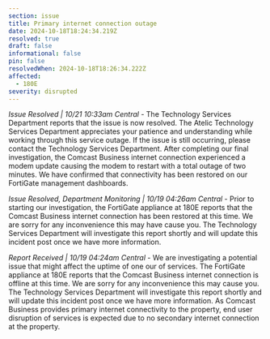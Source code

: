 ```yaml
---
section: issue
title: Primary internet connection outage
date: 2024-10-18T18:24:34.219Z
resolved: true
draft: false
informational: false
pin: false
resolvedWhen: 2024-10-18T18:26:34.222Z
affected:
  - 180E
severity: disrupted
---
```

*Issue Resolved | 10/21 10:33am Central* - The Technology Services Department reports that the issue is now resolved. The Atelic Technology Services Department appreciates your patience and understanding while working through this service outage. If the issue is still occurring, please contact the Technology Services Department. After completing our final investigation, the Comcast Business internet connection experienced a modem update causing the modem to restart with a total outage of two minutes. We have confirmed that connectivity has been restored on our FortiGate management dashboards.

*Issue Resolved, Department Monitoring | 10/19 04:26am Central* - Prior to starting our investigation, the FortiGate appliance at 180E reports that the Comcast Business internet connection has been restored at this time. We are sorry for any inconvenience this may have cause you. The Technology Services Department will investigate this report shortly and will update this incident post once we have more information.

*Report Received | 10/19 04:24am Central* - We are investigating a potential issue that might affect the uptime of one our of services. The FortiGate appliance at 180E reports that the Comcast Business internet connection is offline at this time. We are sorry for any inconvenience this may cause you. The Technology Services Department will investigate this report shortly and will update this incident post once we have more information. As Comcast Business provides primary internet connectivity to the property, end user disruption of services is expected due to no secondary internet connection at the property.